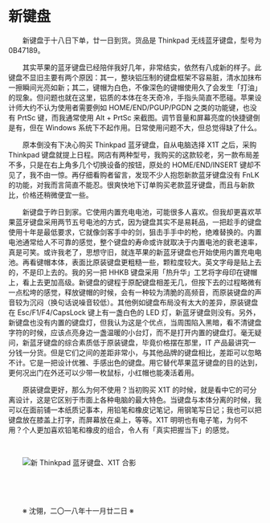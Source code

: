 # 新键盘

&emsp;&emsp;新键盘于十八日下单，廿一日到货。货品是 Thinkpad 无线蓝牙键盘，型号为 0B47189。

&emsp;&emsp;其实苹果的蓝牙键盘已经陪伴我好几年，非常结实，依然有八成新的样子。此键盘不显旧主要有两个原因：其一，整块铝压制的键盘框架不容易脏，清水加抹布一擦瞬间光亮如新；其二，键帽为白色，不像深色的键帽使用久了会发生「打油」的现象。但问题也就在这里，铝质的本体在冬天奇冷，手指头简直不愿碰。苹果设计师大约不认为使用者需要例如 HOME/END/PGUP/PGDN 之类的功能键，也没有 PrtSc 键，而我通常使用 Alt + PrtSc 来截图。调节音量和屏幕亮度的快捷键倒是有，但在 Windows 系统下不起作用。日常使用问题不大，但总觉得缺了什么。

&emsp;&emsp;原本倒没有下决心购买 Thinkpad 蓝牙键盘，自从电脑选择 X1T 之后，采购 Thinkpad 键盘就提上日程。网店有两种型号，我购买的这款较老，另一款布局差不多，只是在右上角多几个切换设备的按钮，原处的 HOME/END/INSERT 键却不见了，我不由一惊。再仔细看购者留言，发现不少人抱怨新款蓝牙键盘没有 FnLK 的功能，对我而言简直不能忍。很爽快地下订单购买老款蓝牙键盘，而且与新款比，价格还稍微便宜一些。

&emsp;&emsp;新键盘于昨日到家。它使用内置充电电池，可能很多人喜欢。但我却更喜欢苹果蓝牙键盘采用两节五号电池的方式，因为键盘其实不是易耗品，一把趁手的键盘使用十年是最低要求，它就像剑客手中的剑，狙击手手中的枪，绝难替换的。内置电池通常给人不可靠的感觉，整个键盘的寿命或许就取决于内置电池的衰老速率，真是可笑。或许我老了，思想守旧，就连苹果的新蓝牙键盘也开始使用内置充电电池。再看键帽本体，表面比原装键盘更粗糙一些，颗粒度较大。英文字母是贴上去的，不是印上去的。我的另一把 HHKB 键盘采用「热升华」工艺将字母印在键帽上，看上去更加高级。新键盘的键程于原配键盘相差无几，但按下去的过程略微有一点松垮的感觉，释放键帽的时候，会有一种较为清脆的高频音，而原装键盘的声音较为沉闷（换句话说噪音较低）。其他例如键盘布局没有太大的差异，原装键盘在 Esc/F1/F4/CapsLock 键上有一盏白色的 LED 灯，新蓝牙键盘则没有。另外，新键盘也没有内置的键盘灯，但我认为这是个优点，当周围陷入黑暗，看不清键盘字符的时候，应该点亮身边一盏温暖的小台灯，而不是打开内置的键盘灯。毫无疑问，新蓝牙键盘的综合素质低于原装键盘，毕竟价格摆在那里，IT 产品最讲究一分钱一分货。但是它们之间的差距非常小，与其他品牌的键盘相比，差距可以忽略不计。它是一把设计优雅、手感出色的键盘。用它替代苹果蓝牙键盘的目的达到，更何况出门在外还可以少带一枚鼠标，小红帽也能凑活着用。

&emsp;&emsp;原装键盘更好，那么为何不使用？当初购买 X1T 的时候，就是看中它的可分离设计，这是它区别于市面上各种电脑的最大特色。当键盘与本体分离的时候，我可以在面前铺一本纸质记事本，用铅笔和橡皮记笔记，用钢笔写日记；我也可以把键盘放在膝盖上打字，而屏幕放在桌上，等等。X1T 明明也有电子笔，为何不用？个人更加喜欢铅笔和橡皮的组合，令人有「真实把握当下」的感觉。

&emsp;&emsp;

&emsp;&emsp;![新 Thinkpad 蓝牙键盘、X1T 合影](https://github.com/voyageplanet/plan42/blob/master/99_file/01_img/20181122-new-keyboard.png)

&emsp;&emsp;

&emsp;&emsp;

&emsp;&emsp;※ 沈翎，二〇一八年十一月廿二日 ※